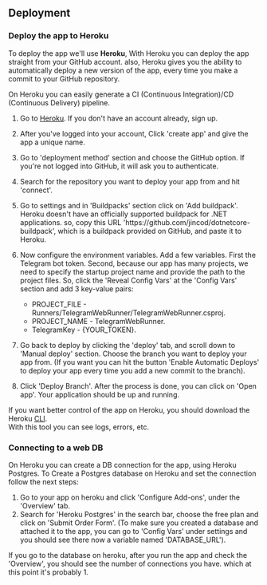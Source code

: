 ## Deployment

### Deploy the app to Heroku

To deploy the app we'll use **Heroku**, With Heroku you can deploy the app straight from your GitHub account. also, Heroku gives you the ability to automatically deploy a new version of the app, every time you make a commit to your GitHub repository.

On Heroku you can easily generate a CI (Continuous Integration)/CD (Continuous Delivery) pipeline.

1. Go to [Heroku](https://www.heroku.com/). If you don't have an account already, sign up.
2. After you've logged into your account, Click 'create app' and give the app a unique name.
3. Go to 'deployment method' section and choose the GitHub option. If you're not logged into GitHub, it will ask you to authenticate.
4. Search for the repository you want to deploy your app from and hit 'connect'.
5. Go to settings and in 'Buildpacks' section click on 'Add buildpack'. Heroku doesn't have an officially supported buildpack for .NET applications. so, copy this URL 'ht<span>tps://</span>github.com/jincod/dotnetcore-buildpack', which is a buildpack provided on GitHub, and paste it to Heroku.
6. Now configure the environment variables. Add a few variables. First the Telegram bot token. Second, because our app has many projects, we need to specify the startup project name and provide the path to the project files. So, click the 'Reveal Config Vars' at the 'Config Vars' section and add 3 key-value pairs:

   - PROJECT_FILE - Runners/TelegramWebRunner/TelegramWebRunner.csproj.
   - PROJECT_NAME - TelegramWebRunner.
   - TelegramKey - {YOUR_TOKEN}.

7. Go back to deploy by clicking the 'deploy' tab, and scroll down to 'Manual deploy' section. Choose the branch you want to deploy your app from. (If you want you can hit the button 'Enable Automatic Deploys' to deploy your app every time you add a new commit to the branch).
8. Click 'Deploy Branch'. After the process is done, you can click on 'Open app'. Your application should be up and running.

If you want better control of the app on Heroku, you should download the Heroku [CLI](https://devcenter.heroku.com/articles/heroku-cli).\
With this tool you can see logs, errors, etc.

### Connecting to a web DB

On Heroku you can create a DB connection for the app, using Heroku Postgres.
To Create a Postgres database on Heroku and set the connection follow the next steps:

1. Go to your app on heroku and click 'Configure Add-ons', under the 'Overview' tab.
2. Search for 'Heroku Postgres' in the search bar, choose the free plan and click on 'Submit Order Form'. (To make sure you created a database and attached it to the app, you can go to 'Config Vars' under settings and you should see there now a variable named 'DATABASE_URL').

If you go to the database on heroku, after you run the app and check the 'Overview', you should see the number of connections you have. which at this point it's probably 1.
